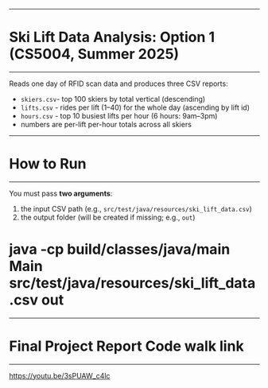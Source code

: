 __________________________________________________________________________________
# Ski Lift Data Analysis: Option 1 (CS5004, Summer 2025)
__________________________________________________________________________________
Reads one day of RFID scan data and produces three CSV reports:

- `skiers.csv`- top 100 skiers by total vertical (descending)
- `lifts.csv` - rides per lift (1–40) for the whole day (ascending by lift id)
- `hours.csv` - top 10 busiest lifts per hour (6 hours: 9am–3pm)
- numbers are per-lift per-hour totals across all skiers

__________________________________________________________________________________
# How to Run
__________________________________________________________________________________
You must pass **two arguments**:
1) the input CSV path (e.g., `src/test/java/resources/ski_lift_data.csv`)
2) the output folder (will be created if missing; e.g., `out`)

# java -cp build/classes/java/main Main src/test/java/resources/ski_lift_data.csv out
__________________________________________________________________________________
# Final Project Report Code walk link
__________________________________________________________________________________
https://youtu.be/3sPUAW_c4lc
